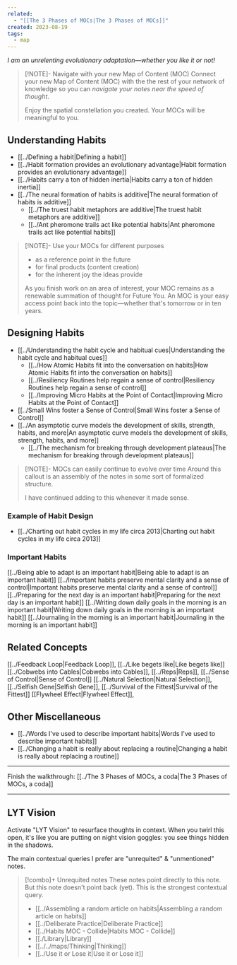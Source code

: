 ```yaml
---
related:
  - "[[The 3 Phases of MOCs|The 3 Phases of MOCs]]"
created: 2023-08-19
tags:
  - map
---
```

 *I am an unrelenting evolutionary adaptation—whether you like it or not!*

> [!NOTE]- Navigate with your new Map of Content (MOC)
> Connect your new Map of Content (MOC) with the the rest of your network of knowledge so you can *navigate your notes near the speed of thought*. 
> 
> Enjoy the spatial constellation you created. Your MOCs will be meaningful to you. 
> 
## Understanding Habits
- [[../Defining a habit|Defining a habit]]
- [[../Habit formation provides an evolutionary advantage|Habit formation provides an evolutionary advantage]]
- [[../Habits carry a ton of hidden inertia|Habits carry a ton of hidden inertia]]
- [[../The neural formation of habits is additive|The neural formation of habits is additive]]
	- [[../The truest habit metaphors are additive|The truest habit metaphors are additive]]
	- [[../Ant pheromone trails act like potential habits|Ant pheromone trails act like potential habits]]

> [!NOTE]- Use your MOCs for different purposes
> - as a reference point in the future
> - for final products (content creation)
> - for the inherent joy the ideas provide
>
> As you finish work on an area of interest, your MOC remains as a renewable summation of thought for Future You. An MOC is your easy access point back into the topic—whether that's tomorrow or in ten years. 
>
## Designing Habits
- [[../Understanding the habit cycle and habitual cues|Understanding the habit cycle and habitual cues]]
	- [[../How Atomic Habits fit into the conversation on habits|How Atomic Habits fit into the conversation on habits]]
	- [[../Resiliency Routines help regain a sense of control|Resiliency Routines help regain a sense of control]]
	- [[../Improving Micro Habits at the Point of Contact|Improving Micro Habits at the Point of Contact]]
- [[../Small Wins foster a Sense of Control|Small Wins foster a Sense of Control]]
- [[../An asymptotic curve models the development of skills, strength, habits, and more|An asymptotic curve models the development of skills, strength, habits, and more]]
	- [[../The mechanism for breaking through development plateaus|The mechanism for breaking through development plateaus]]

> [!NOTE]- MOCs can easily continue to evolve over time
> Around this callout is an assembly of the notes in some sort of formalized structure. 
> 
> I have continued adding to this whenever it made sense.
### Example of Habit Design
- [[../Charting out habit cycles in my life circa 2013|Charting out habit cycles in my life circa 2013]]

### Important Habits
[[../Being able to adapt is an important habit|Being able to adapt is an important habit]]
[[../Important habits preserve mental clarity and a sense of control|Important habits preserve mental clarity and a sense of control]]
[[../Preparing for the next day is an important habit|Preparing for the next day is an important habit]]
[[../Writing down daily goals in the morning is an important habit|Writing down daily goals in the morning is an important habit]]
[[../Journaling in the morning is an important habit|Journaling in the morning is an important habit]]

## Related Concepts
[[../Feedback Loop|Feedback Loop]], [[../Like begets like|Like begets like]]
[[../Cobwebs into Cables|Cobwebs into Cables]], [[../Reps|Reps]], [[../Sense of Control|Sense of Control]]
[[../Natural Selection|Natural Selection]], [[../Selfish Gene|Selfish Gene]], [[../Survival of the Fittest|Survival of the Fittest]]
[[Flywheel Effect|Flywheel Effect]], 

## Other Miscellaneous
 - [[../Words I've used to describe important habits|Words I've used to describe important habits]]
- [[../Changing a habit is really about replacing a routine|Changing a habit is really about replacing a routine]]

---

Finish the walkthrough: [[../The 3 Phases of MOCs, a coda|The 3 Phases of MOCs, a coda]]

---
## LYT Vision
Activate "LYT Vision" to resurface thoughts in context. When you twirl this open, it's like you are putting on night vision goggles: you see things hidden in the shadows.

The main contextual queries I prefer are "unrequited" & "unmentioned" notes. 

> [!combo]+ Unrequited notes
> These notes point directly to this note. But this note doesn't point back (yet).
> This is the strongest contextual query.
> 
>  - [[../Assembling a random article on habits|Assembling a random article on habits]]
> - [[../Deliberate Practice|Deliberate Practice]]
> - [[../Habits MOC - Collide|Habits MOC - Collide]]
> - [[./Library|Library]]
> - [[../../maps/Thinking|Thinking]]
> - [[../Use it or Lose it|Use it or Lose it]]
> 
